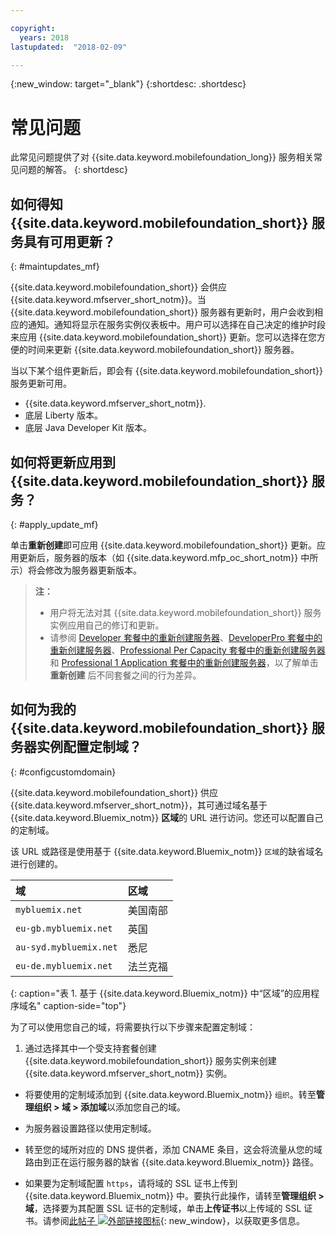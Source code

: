 ```yaml
---

copyright:
  years: 2018
lastupdated:  "2018-02-09"

---
```


{:new_window: target="_blank"}
{:shortdesc: .shortdesc}


# 常见问题

此常见问题提供了对 {{site.data.keyword.mobilefoundation_long}} 服务相关常见问题的解答。
{: shortdesc}

## 如何得知 {{site.data.keyword.mobilefoundation_short}} 服务具有可用更新？
{: #maintupdates_mf}

{{site.data.keyword.mobilefoundation_short}} 会供应 {{site.data.keyword.mfserver_short_notm}}。当 {{site.data.keyword.mobilefoundation_short}} 服务器有更新时，用户会收到相应的通知。通知将显示在服务实例仪表板中。用户可以选择在自己决定的维护时段来应用 {{site.data.keyword.mobilefoundation_short}} 更新。您可以选择在您方便的时间来更新 {{site.data.keyword.mobilefoundation_short}} 服务器。


当以下某个组件更新后，即会有 {{site.data.keyword.mobilefoundation_short}} 服务更新可用。

* {{site.data.keyword.mfserver_short_notm}}.
* 底层 Liberty 版本。
* 底层 Java Developer Kit 版本。

## 如何将更新应用到 {{site.data.keyword.mobilefoundation_short}} 服务？
{: #apply_update_mf}

单击**重新创建**即可应用 {{site.data.keyword.mobilefoundation_short}} 更新。应用更新后，服务器的版本（如 {{site.data.keyword.mfp_oc_short_notm}} 中所示）将会修改为服务器更新版本。

> **注：**
>  * 用户将无法对其 {{site.data.keyword.mobilefoundation_short}} 服务实例应用自己的修订和更新。
>  * 请参阅 [Developer 套餐中的重新创建服务器](c_using_mfs_p1.html#recreate_mobilefoundation_p1)、[DeveloperPro 套餐中的重新创建服务器](c_using_mfs_p3.html#recreate_mobilefoundation_p3)、[Professional Per Capacity 套餐中的重新创建服务器](c_using_mfs_p4.html#recreate_mobilefoundation_p4)和 [Professional 1 Application 套餐中的重新创建服务器](c_using_mfs_p2.html#recreate_mobilefoundation_p2)，以了解单击**重新创建** 后不同套餐之间的行为差异。
>

## 如何为我的 {{site.data.keyword.mobilefoundation_short}} 服务器实例配置定制域？
{: #configcustomdomain}

{{site.data.keyword.mobilefoundation_short}} 供应 {{site.data.keyword.mfserver_short_notm}}，其可通过域名基于 {{site.data.keyword.Bluemix_notm}} **区域**的 URL 进行访问。您还可以配置自己的定制域。


该 URL 或路径是使用基于 {{site.data.keyword.Bluemix_notm}} `区域`的缺省域名进行创建的。

  |域|  区域|    
  |:----- | :----- |    
  |`mybluemix.net` | 美国南部|    
  |`eu-gb.mybluemix.net` | 英国|
  |`au-syd.mybluemix.net` | 悉尼|   
  |`eu-de.mybluemix.net` | 法兰克福|   
  {: caption="表 1. 基于 {{site.data.keyword.Bluemix_notm}} 中“区域”的应用程序域名" caption-side="top"}

为了可以使用您自己的域，将需要执行以下步骤来配置定制域：

1.	通过选择其中一个受支持套餐创建 {{site.data.keyword.mobilefoundation_short}} 服务实例来创建 {{site.data.keyword.mfserver_short_notm}} 实例。

+ 将要使用的定制域添加到 {{site.data.keyword.Bluemix_notm}} `组织`。转至**管理组织 > 域 > 添加域**以添加您自己的域。

+ 为<!--container group-->服务器设置路径以使用定制域。

+ 转至您的域所对应的 DNS 提供者，添加 CNAME 条目，这会将流量从您的域路由到正在运行<!--container group-->服务器的缺省 {{site.data.keyword.Bluemix_notm}} 路径。

+ 如果要为定制域配置 `https`，请将域的 SSL 证书上传到 {{site.data.keyword.Bluemix_notm}} 中。要执行此操作，请转至**管理组织 > 域**，选择要为其配置 SSL 证书的定制域，单击**上传证书**以上传域的 SSL 证书。请参阅[此帖子 ![外部链接图标](../../icons/launch-glyph.svg "外部链接图标")](https://developer.ibm.com/bluemix/2014/09/28/ssl-certificates-bluemix-custom-domains/){: new_window}，以获取更多信息。

